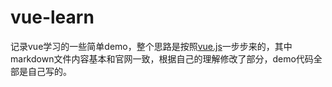 # vue-learn
记录vue学习的一些简单demo，整个思路是按照[vue.js](http://cn.vuejs.org/guide)一步步来的，其中markdown文件内容基本和官网一致，根据自己的理解修改了部分，demo代码全部是自己写的。
